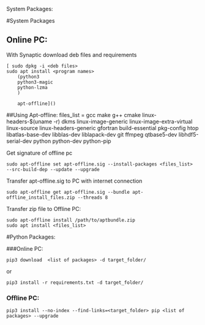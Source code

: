 System Packages:

#System Packages
## Online PC:
With Synaptic download deb files and requirements
    
    [ sudo dpkg -i <deb files>
    sudo apt install <program names>
        (python3
        python3-magic
        python-lzma
        )

        apt-offline]()

##Using Apt-offline:
    files_list = gcc make g++ cmake linux-headers-$(uname -r) dkms linux-image-generic linux-image-extra-virtual linux-source linux-headers-generic gfortran build-essential pkg-config htop libatlas-base-dev libblas-dev liblapack-dev git ffmpeg qtbase5-dev libhdf5-serial-dev python python-dev python-pip

Get signature of offline pc
    
    sudo apt-offline set apt-offline.sig --install-packages <files_list>  --src-build-dep --update --upgrade

Transfer apt-offline.sig to PC with internet connection 
    
    sudo apt-offline get apt-offline.sig --bundle apt-offline_install_files.zip --threads 8

Transfer zip file to Offline PC:
    
    sudo apt-offline install /path/to/aptbundle.zip
    sudo apt install <files_list>

#Python Packages:

###Online PC:

    pip3 download  <list of packages> -d target_folder/

or

    pip3 install -r requirements.txt -d target_folder/

### Offline PC:
    pip3 install --no-index --find-links=<target_folder> pip <list of packages> --upgrade
